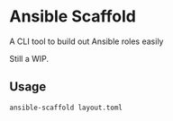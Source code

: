 # Ansible Scaffold
A CLI tool to build out Ansible roles easily

Still a WIP. 

## Usage

`ansible-scaffold layout.toml`

